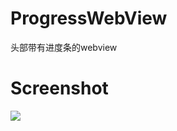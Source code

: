 # ProgressWebView
头部带有进度条的webview

# Screenshot
![](https://github.com/crybobo/ProgressWebView/blob/master/screenshot/img.gif )
